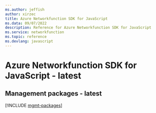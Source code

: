 ```yaml
---
ms.author: jeffish
author: xirzec
title: Azure Networkfunction SDK for JavaScript
ms.data: 09/07/2022
description: Reference for Azure Networkfunction SDK for JavaScript
ms.service: networkfunction
ms.topic: reference
ms.devlang: javascript
---
```

# Azure Networkfunction SDK for JavaScript - latest

## Management packages - latest
[!INCLUDE [mgmt-packages](networkfunction-mgmt-index.md)]